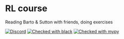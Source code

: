 # RL course

Reading Barto &amp; Sutton with friends, doing exercises

[![Discord](https://badgen.net/badge/icon/discord?icon=discord&label)](https://discord.gg/zE8zNCzJ)
[![Checked with black](https://img.shields.io/badge/code%20style-black-000000.svg)](https://github.com/psf/black)
[![Checked with mypy](https://camo.githubusercontent.com/59eab954a267c6e9ff1d80e8055de43a0ad771f5e1f3779aef99d111f20bee40/687474703a2f2f7777772e6d7970792d6c616e672e6f72672f7374617469632f6d7970795f62616467652e737667)](http://mypy-lang.org/)

